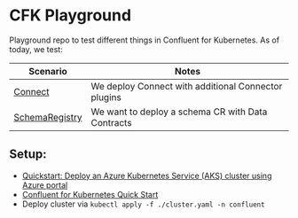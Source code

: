 # CFK Playground
Playground repo to test different things in Confluent for Kubernetes. As of today, we test:

| **Scenario**                       | **Notes**                                           |
|------------------------------------|-----------------------------------------------------|
| [Connect](./Connect)               | We deploy Connect with additional Connector plugins |
| [SchemaRegistry](./SchemaRegistry) | We want to deploy a schema CR with Data Contracts   |

## Setup:
* [Quickstart: Deploy an Azure Kubernetes Service (AKS) cluster using Azure portal](https://learn.microsoft.com/en-us/azure/aks/learn/quick-kubernetes-deploy-portal?tabs=azure-cli)
* [Confluent for Kubernetes Quick Start](https://docs.confluent.io/operator/current/co-quickstart.html)
* Deploy cluster via `kubectl apply -f ./cluster.yaml -n confluent`
